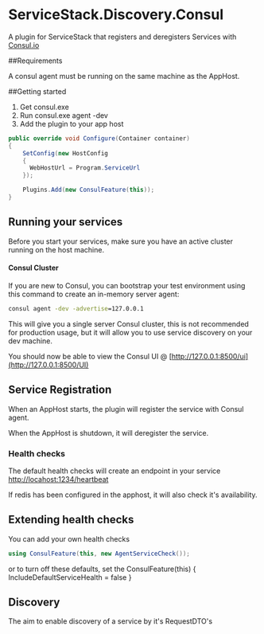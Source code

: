 # ServiceStack.Discovery.Consul

A plugin for ServiceStack that registers and deregisters Services with [Consul.io](http://consul.io)

##Requirements

A consul agent must be running on the same machine as the AppHost.

##Getting started

1. Get consul.exe
2. Run consul.exe agent -dev
3. Add the plugin to your app host

```csharp
public override void Configure(Container container)
{
    SetConfig(new HostConfig
    {
      WebHostUrl = Program.ServiceUrl
    });

    Plugins.Add(new ConsulFeature(this));
}
```

## Running your services

Before you start your services, make sure you have an active cluster running on the host machine.

#### Consul Cluster

If you are new to Consul, you can bootstrap your test environment using this command to create an in-memory server agent:

```bat
consul agent -dev -advertise=127.0.0.1
```

This will give you a single server Consul cluster, this is not recommended for production usage, but it will allow you to use service discovery on your dev machine.

You should now be able to view the Consul UI @ [http://127.0.0.1:8500/ui](http://127.0.0.1:8500/UI)


## Service Registration
When an AppHost starts, the plugin will register the service with Consul agent. 

When the AppHost is shutdown, it will deregister the service.

### Health checks
The default health checks will create an endpoint in your service [http://locahost:1234/heartbeat](http://locahost:1234/heartbeat)

If redis has been configured in the apphost, it will also check it's availability.

## Extending health checks

You can add your own health checks

```csharp
using ConsulFeature(this, new AgentServiceCheck());
```  
or
to turn off these defaults, set the ConsulFeature(this) { IncludeDefaultServiceHealth = false }

## Discovery
The aim to enable discovery of a service by it's RequestDTO's

  